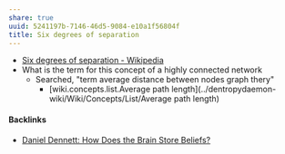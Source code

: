 ```yaml
---
share: true
uuid: 5241197b-7146-46d5-9084-e10a1f56804f
title: Six degrees of separation
---
```

* [Six degrees of separation - Wikipedia](https://en.wikipedia.org/wiki/Six_degrees_of_separation)
* What is the term for this concept of a highly connected network
  * Searched, "term average distance between nodes graph thery"
    * [wiki.concepts.list.Average path length](../dentropydaemon-wiki/Wiki/Concepts/List/Average path length)

#### Backlinks

* [Daniel Dennett: How Does the Brain Store Beliefs?](/072dd632-729b-4e18-9a48-5df256881d68)